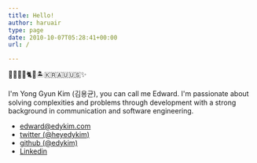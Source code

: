 ```yaml
---
title: Hello!
author: haruair
type: page
date: 2010-10-07T05:28:41+00:00
url: /

---
```


🐨👨🏻‍💻🐈📸🏝🇰🇷🇦🇺🇺🇸✨

I'm Yong Gyun Kim (김용균), you can call me Edward. I'm passionate about solving complexities and problems through development with a strong background in communication and software engineering.

- [edward@edykim.com](mailto:edward@edykim.com?subject=Hello)
- [twitter (@heyedykim)](https://twitter.com/heyedykim)
- [github (@edykim)](https://github.com/edykim)
- [Linkedin](https://www.linkedin.com/in/edwardykim/)
